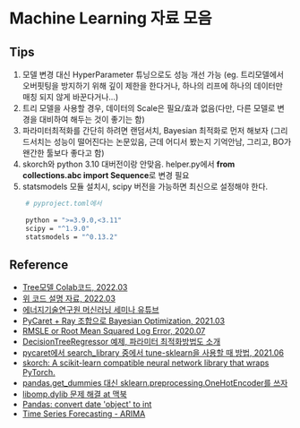 # Machine Learning 자료 모음

## Tips

1. 모델 변경 대신 HyperParameter 튜닝으로도 성능 개선 가능 (eg. 트리모델에서 오버핏팅을 방지하기 위해 깊이 제한을 한다거나, 하나의 리프에 하나의 데이터만 매칭 되지 않게 바꾼다거나...)
2. 트리 모델을 사용할 경우, 데이터의 Scale은 필요/효과 없음(다만, 다른 모델로 변경을 대비하여 해두는 것이 좋기는 함)
3. 파라미터최적화를 간단히 하려면 랜덤서치, Bayesian 최적화로 먼저 해보자 (그리드서치는 성능이 떨어진다는 논문있음, 근데 어디서 봤는지 기억안남, 그리고, BO가 왠간한 툴보다 좋다고 함)
4. skorch와 python 3.10 대버전이랑 안맞음. helper.py에서 **from collections.abc import Sequence**로 변경 필요
5. statsmodels 모듈 설치시, scipy 버전을 가능하면 최신으로 설정해야 한다.

```bash
    # pyproject.toml에서 
    
    python = ">=3.9.0,<3.11"
    scipy = "^1.9.0"
    statsmodels = "^0.13.2"
```

## Reference

- [Tree모델 Colab코드, 2022.03](https://colab.research.google.com/drive/1vtHHypHqm8LQDUgD7jV7cU9M_ywVfUms#scrollTo=QIuH96v55HVu)
- [위 코드 설명 자료, 2022.03](https://jehyunlee.github.io/2022/07/15/Python-DS-107-kierlecture4/220714_%EC%9D%B4%EC%A0%9C%ED%98%84_KIERML_2203_treemodels.pdf)
- [에너지기술연구원 머신러닝 세미나 유튜브](https://www.youtube.com/user/vinci109/videos)
- [PyCaret + Ray 조합으로 Bayesian Optimization, 2021.03](https://www.kdnuggets.com/2021/03/bayesian-hyperparameter-optimization-tune-sklearn-pycaret.html)
- [RMSLE or Root Mean Squared Log Error, 2020.07](https://ahnjg.tistory.com/90)
- [DecisionTreeRegressor 예제, 파라미터 최적화방법도 소개](DecisionTreeRegressor)
- [pycaret에서 search_library 중에서 tune-sklearn을 사용할 때 방법, 2021.06](https://data-newbie.tistory.com/755)
- [skorch: A scikit-learn compatible neural network library that wraps PyTorch.](https://github.com/skorch-dev/skorch)
- [pandas.get_dummies 대신 sklearn.preprocessing.OneHotEncoder를 쓰자](https://psystat.tistory.com/136)
- [libomp.dylib 문제 해결 at 맥북](https://shelling203.tistory.com/47)
- [Pandas: convert date 'object' to int](https://stackoverflow.com/questions/50863691/pandas-convert-date-object-to-int)
- [Time Series Forecasting - ARIMA](https://doheon.github.io/%EC%BD%94%EB%93%9C%EA%B5%AC%ED%98%84/time-series/ci-1.arima-post/)
